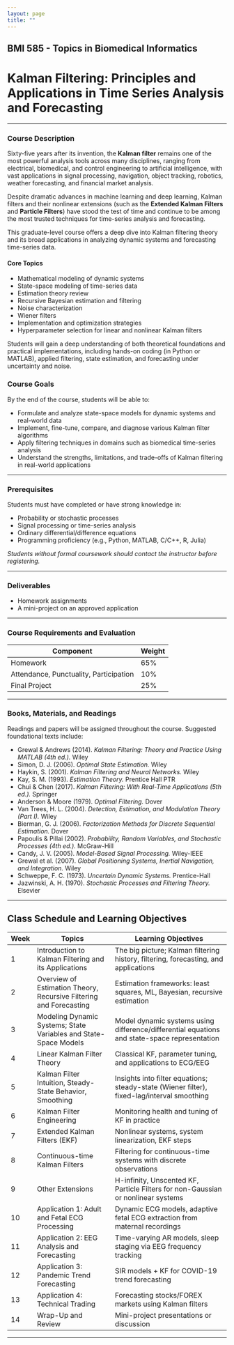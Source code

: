 ```yaml
---
layout: page
title: ""
---
```


## BMI 585 - Topics in Biomedical Informatics

# Kalman Filtering: Principles and Applications in Time Series Analysis and Forecasting

---

### Course Description
Sixty-five years after its invention, the **Kalman filter** remains one of the most powerful analysis tools across many disciplines, ranging from electrical, biomedical, and control engineering to artificial intelligence, with vast applications in signal processing, navigation, object tracking, robotics, weather forecasting, and financial market analysis.

Despite dramatic advances in machine learning and deep learning, Kalman filters and their nonlinear extensions (such as the **Extended Kalman Filters** and **Particle Filters**) have stood the test of time and continue to be among the most trusted techniques for time-series analysis and forecasting.

This graduate-level course offers a deep dive into Kalman filtering theory and its broad applications in analyzing dynamic systems and forecasting time-series data.

#### Core Topics
* Mathematical modeling of dynamic systems
* State-space modeling of time-series data
* Estimation theory review
* Recursive Bayesian estimation and filtering
* Noise characterization
* Wiener filters
* Implementation and optimization strategies
* Hyperparameter selection for linear and nonlinear Kalman filters

Students will gain a deep understanding of both theoretical foundations and practical implementations, including hands-on coding (in Python or MATLAB), applied filtering, state estimation, and forecasting under uncertainty and noise.

### Course Goals
By the end of the course, students will be able to:

* Formulate and analyze state-space models for dynamic systems and real-world data
* Implement, fine-tune, compare, and diagnose various Kalman filter algorithms
* Apply filtering techniques in domains such as biomedical time-series analysis
* Understand the strengths, limitations, and trade-offs of Kalman filtering in real-world applications

---
### Prerequisites

Students must have completed or have strong knowledge in:

* Probability or stochastic processes
* Signal processing or time-series analysis
* Ordinary differential/difference equations
* Programming proficiency (e.g., Python, MATLAB, C/C++, R, Julia)

*Students without formal coursework should contact the instructor before registering.*

---

### Deliverables

* Homework assignments
* A mini-project on an approved application

---

### Course Requirements and Evaluation

| Component                              | Weight |
| -------------------------------------- | ------ |
| Homework                               | 65%    |
| Attendance, Punctuality, Participation | 10%    |
| Final Project                          | 25%    |

---

### Books, Materials, and Readings

Readings and papers will be assigned throughout the course. Suggested foundational texts include:

* Grewal & Andrews (2014). *Kalman Filtering: Theory and Practice Using MATLAB (4th ed.).* Wiley
* Simon, D. J. (2006). *Optimal State Estimation.* Wiley
* Haykin, S. (2001). *Kalman Filtering and Neural Networks.* Wiley
* Kay, S. M. (1993). *Estimation Theory.* Prentice Hall PTR
* Chui & Chen (2017). *Kalman Filtering: With Real-Time Applications (5th ed.).* Springer
* Anderson & Moore (1979). *Optimal Filtering.* Dover
* Van Trees, H. L. (2004). *Detection, Estimation, and Modulation Theory (Part I).* Wiley
* Bierman, G. J. (2006). *Factorization Methods for Discrete Sequential Estimation.* Dover
* Papoulis & Pillai (2002). *Probability, Random Variables, and Stochastic Processes (4th ed.).* McGraw-Hill
* Candy, J. V. (2005). *Model-Based Signal Processing.* Wiley-IEEE
* Grewal et al. (2007). *Global Positioning Systems, Inertial Navigation, and Integration.* Wiley
* Schweppe, F. C. (1973). *Uncertain Dynamic Systems.* Prentice-Hall
* Jazwinski, A. H. (1970). *Stochastic Processes and Filtering Theory.* Elsevier

---

## Class Schedule and Learning Objectives

| Week | Topics                                                             | Learning Objectives                                                                          |
| ---- | ------------------------------------------------------------------ | -------------------------------------------------------------------------------------------- |
| 1    | Introduction to Kalman Filtering and its Applications              | The big picture; Kalman filtering history, filtering, forecasting, and applications          |
| 2    | Overview of Estimation Theory, Recursive Filtering and Forecasting | Estimation frameworks: least squares, ML, Bayesian, recursive estimation                     |
| 3    | Modeling Dynamic Systems; State Variables and State-Space Models   | Model dynamic systems using difference/differential equations and state-space representation |
| 4    | Linear Kalman Filter Theory                                        | Classical KF, parameter tuning, and applications to ECG/EEG                                  |
| 5    | Kalman Filter Intuition, Steady-State Behavior, Smoothing          | Insights into filter equations; steady-state (Wiener filter), fixed-lag/interval smoothing   |
| 6    | Kalman Filter Engineering                                          | Monitoring health and tuning of KF in practice                                               |
| 7    | Extended Kalman Filters (EKF)                                      | Nonlinear systems, system linearization, EKF steps                                           |
| 8    | Continuous-time Kalman Filters                                     | Filtering for continuous-time systems with discrete observations                             |
| 9    | Other Extensions                                                   | H-infinity, Unscented KF, Particle Filters for non-Gaussian or nonlinear systems             |
| 10   | Application 1: Adult and Fetal ECG Processing                      | Dynamic ECG models, adaptive fetal ECG extraction from maternal recordings                   |
| 11   | Application 2: EEG Analysis and Forecasting                        | Time-varying AR models, sleep staging via EEG frequency tracking                             |
| 12   | Application 3: Pandemic Trend Forecasting                          | SIR models + KF for COVID-19 trend forecasting                                               |
| 13   | Application 4: Technical Trading                                   | Forecasting stocks/FOREX markets using Kalman filters                                        |
| 14   | Wrap-Up and Review                                                 | Mini-project presentations or discussion                                                     |

---